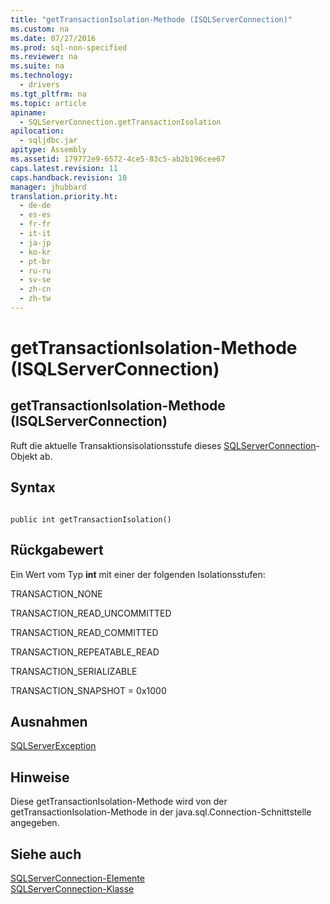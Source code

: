 ```yaml
---
title: "getTransactionIsolation-Methode (ISQLServerConnection)"
ms.custom: na
ms.date: 07/27/2016
ms.prod: sql-non-specified
ms.reviewer: na
ms.suite: na
ms.technology: 
  - drivers
ms.tgt_pltfrm: na
ms.topic: article
apiname: 
  - SQLServerConnection.getTransactionIsolation
apilocation: 
  - sqljdbc.jar
apitype: Assembly
ms.assetid: 179772e9-6572-4ce5-83c5-ab2b196cee67
caps.latest.revision: 11
caps.handback.revision: 10
manager: jhubbard
translation.priority.ht: 
  - de-de
  - es-es
  - fr-fr
  - it-it
  - ja-jp
  - ko-kr
  - pt-br
  - ru-ru
  - sv-se
  - zh-cn
  - zh-tw
---
```

# getTransactionIsolation-Methode (ISQLServerConnection)
    
## getTransactionIsolation\-Methode \(ISQLServerConnection\)  
 Ruft die aktuelle Transaktionsisolationsstufe dieses [SQLServerConnection](../content/SQLServerConnection-Class.md)\-Objekt ab.  
  
## Syntax  
  
```  
  
public int getTransactionIsolation()  
```  
  
## Rückgabewert  
 Ein Wert vom Typ **int** mit einer der folgenden Isolationsstufen:  
  
 TRANSACTION\_NONE  
  
 TRANSACTION\_READ\_UNCOMMITTED  
  
 TRANSACTION\_READ\_COMMITTED  
  
 TRANSACTION\_REPEATABLE\_READ  
  
 TRANSACTION\_SERIALIZABLE  
  
 TRANSACTION\_SNAPSHOT \= 0x1000  
  
## Ausnahmen  
 [SQLServerException](../content/SQLServerException-Class.md)  
  
## Hinweise  
 Diese getTransactionIsolation\-Methode wird von der getTransactionIsolation\-Methode in der java.sql.Connection\-Schnittstelle angegeben.  
  
## Siehe auch  
 [SQLServerConnection-Elemente](../content/SQLServerConnection-Members.md)   
 [SQLServerConnection-Klasse](../content/SQLServerConnection-Class.md)  
  
  